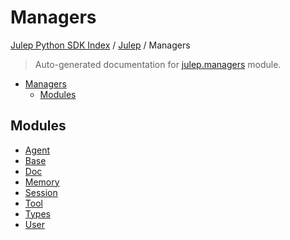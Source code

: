 # Managers

[Julep Python SDK Index](../../README.md#julep-python-sdk-index) / [Julep](../index.md#julep) / Managers

> Auto-generated documentation for [julep.managers](../../../../../../julep/managers/__init__.py) module.

- [Managers](#managers)
  - [Modules](#modules)

## Modules

- [Agent](./agent.md)
- [Base](./base.md)
- [Doc](./doc.md)
- [Memory](./memory.md)
- [Session](./session.md)
- [Tool](./tool.md)
- [Types](./types.md)
- [User](./user.md)
